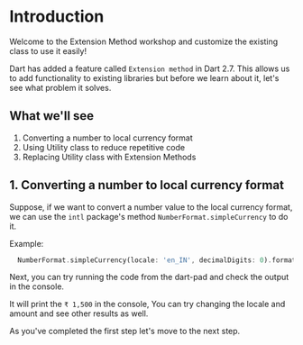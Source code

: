 # Introduction

Welcome to the Extension Method workshop and customize the existing class to use it easily!

Dart has added a feature called `Extension method` in Dart 2.7.  This allows us to add functionality to existing libraries but before we learn about it, let's see what problem it solves.

## What we'll see

1. Converting a number to local currency format
2. Using Utility class to reduce repetitive code
3. Replacing Utility class with Extension Methods

## 1. Converting a number to local currency format

Suppose, if we want to convert a number value to the local currency format, we can use the `intl` package's method `NumberFormat.simpleCurrency` to do it.

Example:

```dart
  NumberFormat.simpleCurrency(locale: 'en_IN', decimalDigits: 0).format(number);
```

Next, you can try running the code from the dart-pad and check the output in the console.

It will print the `₹ 1,500` in the console, You can try changing the locale and amount and see other results as well.

As you've completed the first step let's move to the next step.
